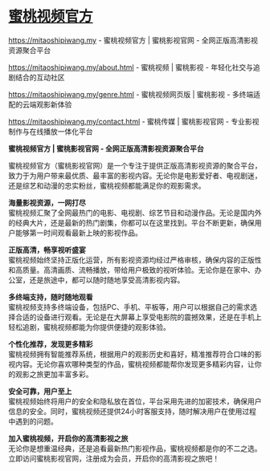 # [蜜桃视频官方](https://mitaoshipiwang.my)

https://mitaoshipiwang.my - 蜜桃视频官方 | 蜜桃影视官网 - 全网正版高清影视资源聚合平台

https://mitaoshipiwang.my/about.html - 蜜桃视频 | 蜜桃影视 - 年轻化社交与追剧结合的互动社区

https://mitaoshipiwang.my/genre.html - 蜜桃视频网页版 | 蜜桃影视 - 多终端适配的云端观影新体验

https://mitaoshipiwang.my/contact.html - 蜜桃传媒 | 蜜桃影视官网 - 专业影视制作与在线播放一体化平台

**蜜桃视频官方 | 蜜桃影视官网 - 全网正版高清影视资源聚合平台**

蜜桃视频官方（蜜桃影视官网）是一个专注于提供正版高清影视资源的聚合平台，致力于为用户带来最优质、最丰富的影视内容。无论你是电影爱好者、电视剧迷，还是综艺和动漫的忠实粉丝，蜜桃视频都能满足你的观影需求。

**海量影视资源，一网打尽**  
蜜桃视频汇聚了全网最热门的电影、电视剧、综艺节目和动漫作品。无论是国内外的经典大片，还是最新的热门剧集，你都可以在这里找到。平台不断更新，确保用户能够第一时间观看最新上映的影视作品。

**正版高清，畅享视听盛宴**  
蜜桃视频始终坚持正版化运营，所有影视资源均经过严格审核，确保内容的正版性和高质量。高清画质、流畅播放，带给用户极致的视听体验。无论你是在家中、办公室，还是旅途中，都可以随时随地享受高清影视内容。

**多终端支持，随时随地观看**  
蜜桃视频支持多终端设备，包括PC、手机、平板等，用户可以根据自己的需求选择合适的设备进行观看。无论是在大屏幕上享受电影院的震撼效果，还是在手机上轻松追剧，蜜桃视频都能为你提供便捷的观影体验。

**个性化推荐，发现更多精彩**  
蜜桃视频拥有智能推荐系统，根据用户的观影历史和喜好，精准推荐符合口味的影视内容。无论你喜欢哪种类型的作品，蜜桃视频都能帮你发现更多精彩内容，让你的观影之旅更加丰富多彩。

**安全可靠，用户至上**  
蜜桃视频始终将用户的安全和隐私放在首位，平台采用先进的加密技术，确保用户信息的安全。同时，蜜桃视频还提供24小时客服支持，随时解决用户在使用过程中遇到的问题。

**加入蜜桃视频，开启你的高清影视之旅**  
无论你是想重温经典，还是追看最新热门影视作品，蜜桃视频都是你的不二之选。立即访问蜜桃影视官网，注册成为会员，开启你的高清影视之旅吧！

